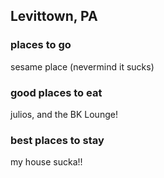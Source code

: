 ## Levittown, PA

### places to go
sesame place (nevermind it sucks)
### good places to eat
julios, and the BK Lounge!
### best places to stay
my house sucka!!
